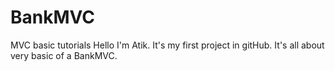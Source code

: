 # BankMVC
MVC basic tutorials
Hello I'm Atik. It's my first project in gitHub. It's all about very basic of a BankMVC.
